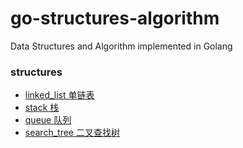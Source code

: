 # go-structures-algorithm
Data Structures and Algorithm implemented in Golang

### structures
* [linked_list 单链表](/structures/linked_list/linked_list.go) 
* [stack 栈](/structures/stack/stack.go)   
* [queue 队列](/structures/queue/queue.go)
* [search_tree 二叉查找树 ](/structures/tree/search_tree.go)
